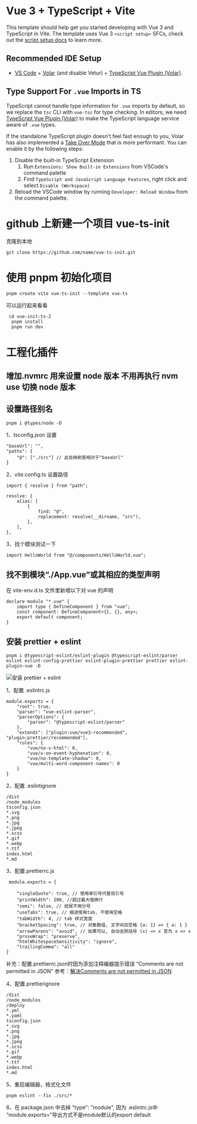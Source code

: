 # Vue 3 + TypeScript + Vite

This template should help get you started developing with Vue 3 and TypeScript in Vite. The template uses Vue 3 `<script setup>` SFCs, check out the [script setup docs](https://v3.vuejs.org/api/sfc-script-setup.html#sfc-script-setup) to learn more.

## Recommended IDE Setup

- [VS Code](https://code.visualstudio.com/) + [Volar](https://marketplace.visualstudio.com/items?itemName=Vue.volar) (and disable Vetur) + [TypeScript Vue Plugin (Volar)](https://marketplace.visualstudio.com/items?itemName=Vue.vscode-typescript-vue-plugin).

## Type Support For `.vue` Imports in TS

TypeScript cannot handle type information for `.vue` imports by default, so we replace the `tsc` CLI with `vue-tsc` for type checking. In editors, we need [TypeScript Vue Plugin (Volar)](https://marketplace.visualstudio.com/items?itemName=Vue.vscode-typescript-vue-plugin) to make the TypeScript language service aware of `.vue` types.

If the standalone TypeScript plugin doesn't feel fast enough to you, Volar has also implemented a [Take Over Mode](https://github.com/johnsoncodehk/volar/discussions/471#discussioncomment-1361669) that is more performant. You can enable it by the following steps:

1. Disable the built-in TypeScript Extension
   1. Run `Extensions: Show Built-in Extensions` from VSCode's command palette
   2. Find `TypeScript and JavaScript Language Features`, right click and select `Disable (Workspace)`
2. Reload the VSCode window by running `Developer: Reload Window` from the command palette.

# github 上新建一个项目 vue-ts-init

克隆到本地

```
git clone https://github.com/name/vue-ts-init.git
```

# 使用 pnpm 初始化项目

```
pnpm create vite vue-ts-init --template vue-ts
```

可以运行起来看看

```
 cd vue-init-ts-2
  pnpm install
  pnpm run dev

```

# 工程化插件

## 增加.nvmrc 用来设置 node 版本 不用再执行 nvm use 切换 node 版本

## 设置路径别名

```
pnpm i @types/node -D
```

1、tsconfig.json 设置

```
"baseUrl": "",
"paths": {
    "@": ["./src"] // 此处映射是相对于"baseUrl"
}
```

2、vite.config.ts 设置路径

```
import { resolve } from "path";

resolve: {
    alias: [
        {
            find: "@",
            replacement: resolve(__dirname, "src"),
        },
    ],
},

```

3、找个模块测试一下

```
import HelloWorld from "@/components/HelloWorld.vue";
```

## 找不到模块“./App.vue”或其相应的类型声明

在 vite-env.d.ts 文件里新增以下对 vue 的声明

```
declare module "*.vue" {
	import type { DefineComponent } from "vue";
	const component: DefineComponent<{}, {}, any>;
	export default component;
}
```

## 安装 prettier + eslint

```
pnpm i @typescript-eslint/eslint-plugin @typescript-eslint/parser eslint eslint-config-prettier eslint-plugin-prettier prettier eslint-plugin-vue -D

```

![安装 prettier + eslint](https://img-blog.csdnimg.cn/direct/ca998e17f52c4a2eade41758d8ec595c.png)

1、配置 .eslintrc.js
```
module.exports = {
	"root": true,
	"parser": "vue-eslint-parser",
	"parserOptions": {
		"parser": "@typescript-eslint/parser"
	},
	"extends": ["plugin:vue/vue3-recommended", "plugin:prettier/recommended"],
	"rules": {
		"vue/no-v-html": 0,
		"vue/v-on-event-hyphenation": 0,
		"vue/no-template-shadow": 0,
		"vue/multi-word-component-names": 0 
	}
}

```

2、配置 .eslintignore
```
/dist
/node_modules
tsconfig.json
*.svg
*.png
*.jpg
*.jpeg
*.scss
*.gif
*.webp
*.ttf
index.html
*.md
```

3、配置.prettierrc.js
```
 module.exports = {
   
	"singleQuote": true, // 使用单引号代替双引号 
	"printWidth": 200, //超过最大值换行
	"semi": false, // 结尾不用分号
	"useTabs": true, // 缩进使用tab, 不使用空格
	"tabWidth": 4, // tab 样式宽度
	"bracketSpacing": true, // 对象数组, 文字间加空格 {a: 1} => { a: 1 }
	"arrowParens": "avoid", // 如果可以, 自动去除括号 (x) => x 变为 x => x
	"proseWrap": "preserve",
	"htmlWhitespaceSensitivity": "ignore",
	"trailingComma": "all" 
}

```
补充：配置.prettierrc.json时因为添加注释编器提示错误 “Comments are not permitted in JSON”
参考：[​解决Comments are not permitted in JSON​](https://juejin.cn/post/7124661302521233415)


4、配置.prettierignore
```
/dist
/node_modules
/deploy
*.yml
*.yaml
tsconfig.json
*.svg
*.png
*.jpg
*.jpeg
*.scss
*.gif
*.webp
*.ttf
index.html
*.md
```

5、重启编辑器，格式化文件

```
pnpm eslint --fix ./src/*
```

6、在 package.json 中去掉 "type": "module", 因为 .eslintrc.js中 “module.exports=”导出方式不是module默认的export default